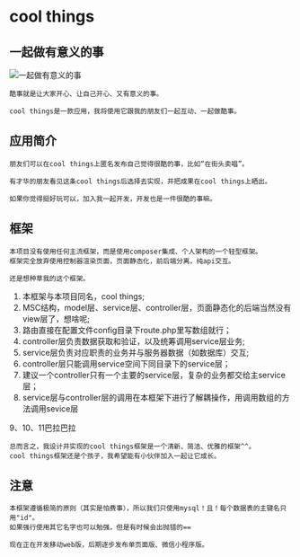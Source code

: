 # cool things 
## __一起做有意义的事__
![一起做有意义的事](http://chuantu.xyz/t6/702/1558502067x1709417261.jpg=100%)

    酷事就是让大家开心、让自己开心、又有意义的事。
  
    cool things是一款应用，我将使用它跟我的朋友们一起互动、一起做酷事。
  
  
  
## __应用简介__
    朋友们可以在cool things上匿名发布自己觉得很酷的事，比如“在街头卖唱”。
    
    有才华的朋友看见这条cool things后选择去实现，并把成果在cool things上晒出。
    
    如果你觉得挺好玩可以，加入我一起开发，开发也是一件很酷的事嘛。
  
  
## __框架__
    本项目没有使用任何主流框架，而是使用composer集成、个人架构的一个轻型框架。
    框架完全放弃使用控制器渲染页面，页面静态化，前后端分离，纯api交互。
  
    还是想种草我的这个框架。
  
1. 本框架与本项目同名，cool things;
2. MSC结构，model层、service层、controller层，页面静态化的后端当然没有view层了，想啥呢;
3. 路由直接在配置文件config目录下route.php里写数组就行；
4. controller层负责数据获取和验证，以及统筹调用service层业务;
5. service层负责对应职责的业务并与服务器数据（如数据库）交互;
6. controller层只能调用service空间下同目录下的service层；
7. 建议一个controller只有一个主要的service层，复杂的业务都交给主service层；
8. service层与controller层的调用在本框架下进行了解耦操作，用调用数组的方法调用sevice层

9、10、11巴拉巴拉

    总而言之，我设计并实现的cool things框架是一个清新、简洁、优雅的框架^^。
    cool things框架还是个孩子，我希望能有小伙伴加入一起让它成长。

## __注意__
    本框架遵循极简的原则（其实是怕费事），所以我们只使用mysql！且！每个数据表的主键名只用"id"。
    如果强行使用其它名字也可以勉强，但是有时候会出抛错的==
    
    现在正在开发移动web版，后期逐步发布单页面版、微信小程序版。
